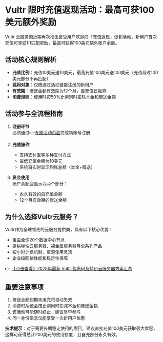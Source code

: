# Vultr 限时充值返现活动：最高可获100美元额外奖励

Vultr 云服务商近期再次推出备受用户欢迎的「充值返现」促销活动，新用户首次充值可享受1:1匹配奖励，最高可获得100美元额外账户余额。

## 活动核心规则解析

- **充值比例**：充值10美元送10美元，最高充值100美元送100美元（充值超过100美元部分不再匹配）
- **适用对象**：仅限通过活动链接注册的新用户
- **有效期**：赠送金额有效期为12个月，自充值日起算
- **消费规则**：使用时按50%比例同时扣除本金和赠送金额

## 活动参与全流程指南

1. **注册环节**  
   必须通过👉[专属活动页面](https://bit.ly/VuLtr)完成新账号注册

2. **充值操作**  
   - 支持支付宝等多种支付方式
   - 最低充值金额为10美元
   - 系统将实时显示到账总额（本金+赠送）

3. **资金使用**  
   账户余额会显示为两个部分：
   - 永久有效的自充值金额
   - 12个月有效期的赠送金额

## 为什么选择Vultr云服务？

Vultr作为全球领先的云服务提供商，具有以下核心优势：

- 覆盖全球20个数据中心节点
- 提供弹性云服务器、裸金属服务器等全系列产品
- 按小时计费机制，资源使用灵活
- 企业级网络性能和稳定性保障

👉 [【点击查看】2025年最新 Vultr 优惠码及特价云服务器方案汇总](https://bit.ly/VuLtr)

## 重要注意事项

1. 赠送金额到期未用完将自动失效
2. 消费时系统会按比例同时扣减本金和赠送金额
3. 该活动可能随时终止，建议尽早参与
4. 同一身份信息仅能享受一次新用户优惠

**技术提示**：对于需要长期稳定使用的项目，建议直接充值100美元获取最大优惠，这样可获得总计200美元的使用额度，且自充部分永久有效。